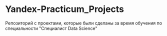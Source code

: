 # Yandex-Practicum_Projects
Репозиторий с проектами, которые были сделаны за время обучения по специальности "Специалист Data Science"
